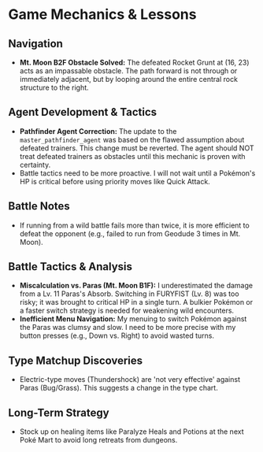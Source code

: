 # Game Mechanics & Lessons

## Navigation
- **Mt. Moon B2F Obstacle Solved:** The defeated Rocket Grunt at (16, 23) acts as an impassable obstacle. The path forward is not through or immediately adjacent, but by looping around the entire central rock structure to the right.
## Agent Development & Tactics
- **Pathfinder Agent Correction:** The update to the `master_pathfinder_agent` was based on the flawed assumption about defeated trainers. This change must be reverted. The agent should NOT treat defeated trainers as obstacles until this mechanic is proven with certainty.
- Battle tactics need to be more proactive. I will not wait until a Pokémon's HP is critical before using priority moves like Quick Attack.

## Battle Notes
- If running from a wild battle fails more than twice, it is more efficient to defeat the opponent (e.g., failed to run from Geodude 3 times in Mt. Moon).

## Battle Tactics & Analysis
- **Miscalculation vs. Paras (Mt. Moon B1F):** I underestimated the damage from a Lv. 11 Paras's Absorb. Switching in FURYFIST (Lv. 8) was too risky; it was brought to critical HP in a single turn. A bulkier Pokémon or a faster switch strategy is needed for weakening wild encounters.
- **Inefficient Menu Navigation:** My menuing to switch Pokémon against the Paras was clumsy and slow. I need to be more precise with my button presses (e.g., Down vs. Right) to avoid wasted turns.

## Type Matchup Discoveries
- Electric-type moves (Thundershock) are 'not very effective' against Paras (Bug/Grass). This suggests a change in the type chart.

## Long-Term Strategy
- Stock up on healing items like Paralyze Heals and Potions at the next Poké Mart to avoid long retreats from dungeons.